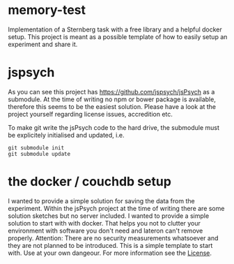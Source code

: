 # memory-test
Implementation of a Sternberg task with a free library and a helpful docker setup.
This project is meant as a possible template of how to easily setup an experiment and share it.

# jspsych
As you can see this project has https://github.com/jspsych/jsPsych as a submodule.
At the time of writing no npm or bower package is available, therefore this seems to be the easiest solution.
Please have a look at the project yourself regarding license issues, accredition etc.

To make git write the jsPsych code to the hard drive, the submodule must be explicitely initialised and updated, i.e.
```
git submodule init 
git submodule update
```


# the docker / couchdb setup
I wanted to provide a simple solution for saving the data from the experiment.
Within the jsPsych project at the time of writing there are some solution sketches but no server included.
I wanted to provide a simple solution to start with with docker.
That helps you not to clutter your environment with software you don't need and lateron can't remove properly.
Attention: There are no security measurements whatsoever and they are not planned to be introduced. 
This is a simple template to start with.
Use at your own dangeour.
For more information see the [License](LICENSE).
